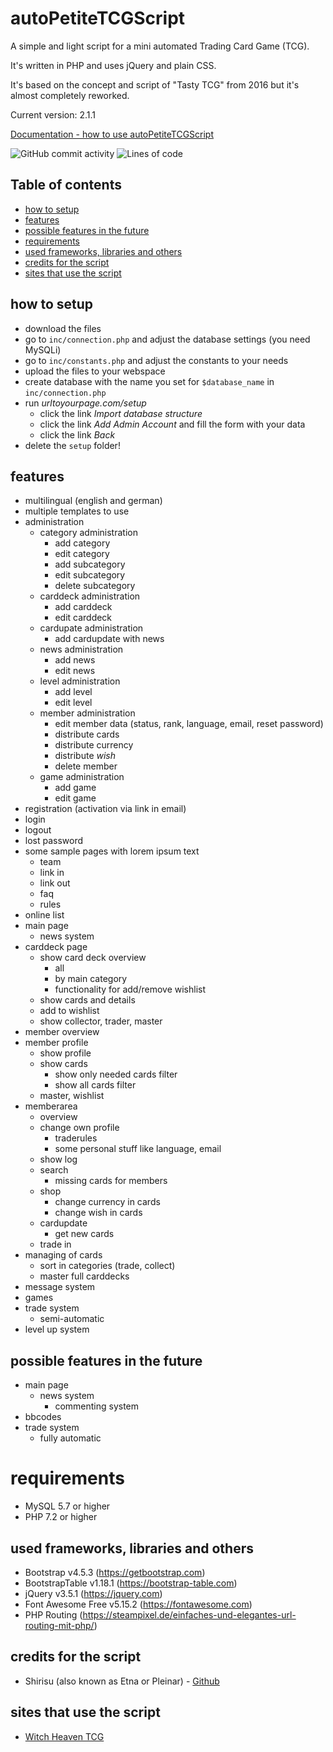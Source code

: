 # autoPetiteTCGScript
A simple and light script for a mini automated Trading Card Game (TCG).

It's written in PHP and uses jQuery and plain CSS.

It's based on the concept and script of "Tasty TCG" from 2016 but it's almost completely reworked.

Current version: 2.1.1

[Documentation - how to use autoPetiteTCGScript](https://github.com/Shirisu/autoPetiteTCGScript/blob/master/DOCUMENTATION.md)

![GitHub commit activity](https://img.shields.io/github/commit-activity/w/Shirisu/autoPetiteTCGScript)
![Lines of code](https://img.shields.io/tokei/lines/github/Shirisu/autoPetiteTCGScript)


## Table of contents

* [how to setup](#how-to-setup)
* [features](#features)
* [possible features in the future](#possible-features-in-the-future)
* [requirements](#requirements)
* [used frameworks, libraries and others](#used-frameworks-libraries-and-others)
* [credits for the script](#credits-for-the-script)
* [sites that use the script](#sites-that-use-the-script)


## how to setup
- download the files
- go to `inc/connection.php` and adjust the database settings (you need MySQLi)
- go to `inc/constants.php` and adjust the constants to your needs
- upload the files to your webspace
- create database with the name you set for `$database_name` in `inc/connection.php`
- run *urltoyourpage.com/setup*
  - click the link *Import database structure*
  - click the link *Add Admin Account* and fill the form with your data
  - click the link *Back*
- delete the `setup` folder!


## features
- multilingual (english and german)
- multiple templates to use
- administration
  - category administration
    - add category
    - edit category
    - add subcategory
    - edit subcategory
    - delete subcategory
  - carddeck administration
    - add carddeck
    - edit carddeck
  - cardupate administration
    - add cardupdate with news
  - news administration
    - add news
    - edit news
  - level administration
    - add level
    - edit level
  - member administration
    - edit member data (status, rank, language, email, reset password)
    - distribute cards
    - distribute currency
    - distribute *wish*
    - delete member
  - game administration
    - add game
    - edit game
- registration (activation via link in email)
- login
- logout
- lost password
- some sample pages with lorem ipsum text
  - team
  - link in
  - link out
  - faq
  - rules
- online list
- main page
  - news system
- carddeck page
  - show card deck overview
    - all
    - by main category
    - functionality for add/remove wishlist
  - show cards and details
  - add to wishlist
  - show collector, trader, master
- member overview
- member profile
  - show profile
  - show cards
    - show only needed cards filter
    - show all cards filter
  - master, wishlist
- memberarea
  - overview
  - change own profile
    - traderules
    - some personal stuff like language, email
  - show log
  - search
    - missing cards for members
  - shop
    - change currency in cards
    - change wish in cards
  - cardupdate
    - get new cards
  - trade in
- managing of cards
  - sort in categories (trade, collect)
  - master full carddecks
- message system
- games
- trade system
  - semi-automatic
- level up system

## possible features in the future
- main page
  - news system
    - commenting system
- bbcodes
- trade system
  - fully automatic


# requirements
- MySQL 5.7 or higher
- PHP 7.2 or higher


## used frameworks, libraries and others
- Bootstrap v4.5.3 (https://getbootstrap.com)
- BootstrapTable v1.18.1 (https://bootstrap-table.com)
- jQuery v3.5.1 (https://jquery.com)
- Font Awesome Free v5.15.2 (https://fontawesome.com)
- PHP Routing (https://steampixel.de/einfaches-und-elegantes-url-routing-mit-php/)


## credits for the script
- Shirisu (also known as Etna or Pleinar) - [Github](https://github.com/Shirisu/)


## sites that use the script
- [Witch Heaven TCG](https://tcg.jadestaub.de)
